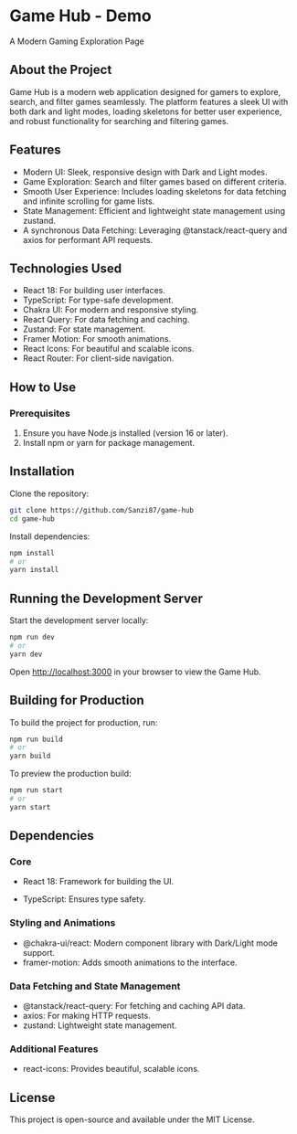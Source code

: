# Game Hub - Demo

A Modern Gaming Exploration Page

## About the Project

Game Hub is a modern web application designed for gamers to explore, search, and filter games seamlessly. The platform features a sleek UI with both dark and light modes, loading skeletons for better user experience, and robust functionality for searching and filtering games.

## Features

- Modern UI: Sleek, responsive design with Dark and Light modes.
- Game Exploration: Search and filter games based on different criteria.
- Smooth User Experience: Includes loading skeletons for data fetching and infinite scrolling for game lists.
- State Management: Efficient and lightweight state management using zustand.
- A synchronous Data Fetching: Leveraging @tanstack/react-query and axios for performant API requests.

## Technologies Used

- React 18: For building user interfaces.
- TypeScript: For type-safe development.
- Chakra UI: For modern and responsive styling.
- React Query: For data fetching and caching.
- Zustand: For state management.
- Framer Motion: For smooth animations.
- React Icons: For beautiful and scalable icons.
- React Router: For client-side navigation.

## How to Use

### Prerequisites

1. Ensure you have Node.js installed (version 16 or later).
2. Install npm or yarn for package management.

## Installation

Clone the repository:

```bash
git clone https://github.com/Sanzi87/game-hub
cd game-hub
```

Install dependencies:

```bash
npm install
# or
yarn install
```

## Running the Development Server

Start the development server locally:

```bash
npm run dev
# or
yarn dev
```

Open [http://localhost:3000](http://localhost:3000) in your browser to view the Game Hub.

## Building for Production

To build the project for production, run:

```bash
npm run build
# or
yarn build
```

To preview the production build:

```bash
npm run start
# or
yarn start
```

## Dependencies

### Core

- React 18: Framework for building the UI.

* TypeScript: Ensures type safety.

### Styling and Animations

- @chakra-ui/react: Modern component library with Dark/Light mode support.
- framer-motion: Adds smooth animations to the interface.

### Data Fetching and State Management

- @tanstack/react-query: For fetching and caching API data.
- axios: For making HTTP requests.
- zustand: Lightweight state management.

### Additional Features

- react-icons: Provides beautiful, scalable icons.

## License

This project is open-source and available under the MIT License.
